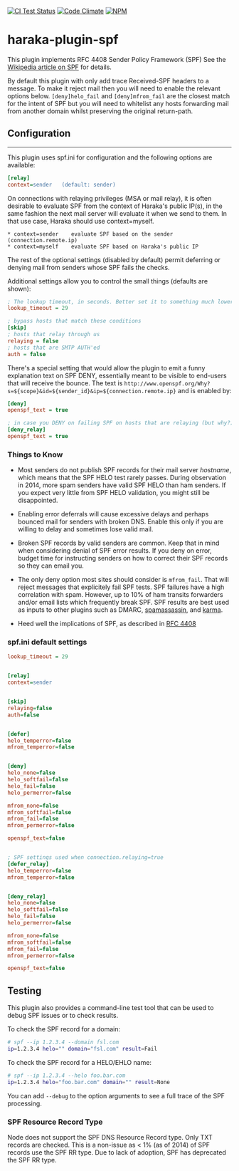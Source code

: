 [![CI Test Status][ci-img]][ci-url]
[![Code Climate][clim-img]][clim-url]
[![NPM][npm-img]][npm-url]

# haraka-plugin-spf

This plugin implements RFC 4408 Sender Policy Framework (SPF)
See the [Wikipedia article on SPF](http://en.wikipedia.org/wiki/Sender_Policy_Framework) for details.

By default this plugin with only add trace Received-SPF headers to a message.
To make it reject mail then you will need to enable the relevant options below.
`[deny]helo_fail` and `[deny]mfrom_fail` are the closest match for the intent
of SPF but you will need to whitelist any hosts forwarding mail from another
domain whilst preserving the original return-path.

## Configuration

---

This plugin uses spf.ini for configuration and the following options are
available:

```ini
[relay]
context=sender   (default: sender)
```

On connections with relaying privileges (MSA or mail relay), it is often
desirable to evaluate SPF from the context of Haraka's public IP(s), in the
same fashion the next mail server will evaluate it when we send to them.
In that use case, Haraka should use context=myself.

    * context=sender    evaluate SPF based on the sender (connection.remote.ip)
    * context=myself    evaluate SPF based on Haraka's public IP

The rest of the optional settings (disabled by default) permit deferring or
denying mail from senders whose SPF fails the checks.

Additional settings allow you to control the small things (defaults are shown):

```ini
; The lookup timeout, in seconds. Better set it to something much lower than this.
lookup_timeout = 29

; bypass hosts that match these conditions
[skip]
; hosts that relay through us
relaying = false
; hosts that are SMTP AUTH'ed
auth = false
```

There's a special setting that would allow the plugin to emit a funny explanation text on SPF DENY, essentially meant to be visible to end-users that will receive the bounce. The text is `http://www.openspf.org/Why?s=${scope}&id=${sender_id}&ip=${connection.remote.ip}` and is enabled by:

```ini
[deny]
openspf_text = true

; in case you DENY on failing SPF on hosts that are relaying (but why?)
[deny_relay]
openspf_text = true
```

### Things to Know

- Most senders do not publish SPF records for their mail server _hostname_,
  which means that the SPF HELO test rarely passes. During observation in 2014,
  more spam senders have valid SPF HELO than ham senders. If you expect very
  little from SPF HELO validation, you might still be disappointed.

- Enabling error deferrals will cause excessive delays and perhaps bounced
  mail for senders with broken DNS. Enable this only if you are willing to
  delay and sometimes lose valid mail.

- Broken SPF records by valid senders are common. Keep that in mind when
  considering denial of SPF error results. If you deny on error, budget
  time for instructing senders on how to correct their SPF records so they
  can email you.

- The only deny option most sites should consider is `mfrom_fail`. That will
  reject messages that explicitely fail SPF tests. SPF failures have a high
  correlation with spam. However, up to 10% of ham transits forwarders and/or
  email lists which frequently break SPF. SPF results are best used as inputs
  to other plugins such as DMARC, [spamassassin](http://haraka.github.io/manual/plugins/spamassassin.html), and [karma](http://haraka.github.io/manual/plugins/karma.html).

- Heed well the implications of SPF, as described in [RFC 4408](http://tools.ietf.org/html/rfc4408#section-9.3)

### spf.ini default settings

```ini
lookup_timeout = 29


[relay]
context=sender


[skip]
relaying=false
auth=false


[defer]
helo_temperror=false
mfrom_temperror=false


[deny]
helo_none=false
helo_softfail=false
helo_fail=false
helo_permerror=false

mfrom_none=false
mfrom_softfail=false
mfrom_fail=false
mfrom_permerror=false

openspf_text=false


; SPF settings used when connection.relaying=true
[defer_relay]
helo_temperror=false
mfrom_temperror=false


[deny_relay]
helo_none=false
helo_softfail=false
helo_fail=false
helo_permerror=false

mfrom_none=false
mfrom_softfail=false
mfrom_fail=false
mfrom_permerror=false

openspf_text=false
```

## Testing

This plugin also provides a command-line test tool that can be used to debug SPF issues or to check results.

To check the SPF record for a domain:

```sh
# spf --ip 1.2.3.4 --domain fsl.com
ip=1.2.3.4 helo="" domain="fsl.com" result=Fail
```

To check the SPF record for a HELO/EHLO name:

```sh
# spf --ip 1.2.3.4 --helo foo.bar.com
ip=1.2.3.4 helo="foo.bar.com" domain="" result=None
```

You can add `--debug` to the option arguments to see a full trace of the SPF processing.

### SPF Resource Record Type

Node does not support the SPF DNS Resource Record type. Only TXT records are
checked. This is a non-issue as < 1% (as of 2014) of SPF records use the SPF RR type. Due to lack of adoption, SPF has deprecated the SPF RR type.

<!-- leave these buried at the bottom of the document -->

[ci-img]: https://github.com/haraka/haraka-plugin-spf/actions/workflows/ci.yml/badge.svg
[ci-url]: https://github.com/haraka/haraka-plugin-spf/actions/workflows/ci.yml
[clim-img]: https://codeclimate.com/github/haraka/haraka-plugin-spf/badges/gpa.svg
[clim-url]: https://codeclimate.com/github/haraka/haraka-plugin-spf
[npm-img]: https://nodei.co/npm/haraka-plugin-spf.png
[npm-url]: https://www.npmjs.com/package/haraka-plugin-spf
